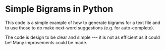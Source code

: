 # Simple Bigrams in Python

This code is a simple example of how to generate bigrams for a text file and to use those to do 
make next-word suggestions (e.g. for auto-complete).

The code is design to be clear and simple --- it is not as efficient as it could be! Many improvements could be made.
